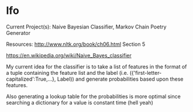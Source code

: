 # lfo
Current Project(s): Naive Bayesian Classifier, Markov Chain Poetry Generator

Resources:
http://www.nltk.org/book/ch06.html
Section 5

https://en.wikipedia.org/wiki/Naive_Bayes_classifier

My current idea for the classifier is to take a list of features in the format of a tuple containing the feature list and the label (i.e. ({'first-letter-capitalized':True,...}, Label)) and generate probabilities based upon these features. 

Also generating a lookup table for the probabilities is more optimal since searching a dictionary for a value is constant time (hell yeah)

